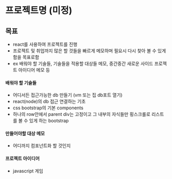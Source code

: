 # 프로젝트명 (미정)

## 목표

- react를 사용하여 프로젝트를 진행
- 프로젝트 및 취업까지 많은 할 것들을 빠르게 메모하며 필요시 다시 찾아 볼 수 있게 함을 목표로함
- ex 배워야 할 기술들, 기술들을 적용할 대상들 메모, 중간중간 새로운 사이드 프로젝트 아이디어 메모 등

#### 배워야 할 기술들

- 어디서든 접근가능한 db 만들기 (vm 또는 집 db포트 열기)
- react(node)의 db 접근 연결하는 기초
- css bootstrap의 기본 components
- 하나의 row안에서 parent div는 고정이고 그 내부의 자식들만 횡스크롤로 리스트를 볼 수 있게 하는 bootstrap

#### 만들어야할 대상 메모

- 어디까지 컴포넌트화 할 것인지

#### 프로젝트 아이디어

- javascript 게임
